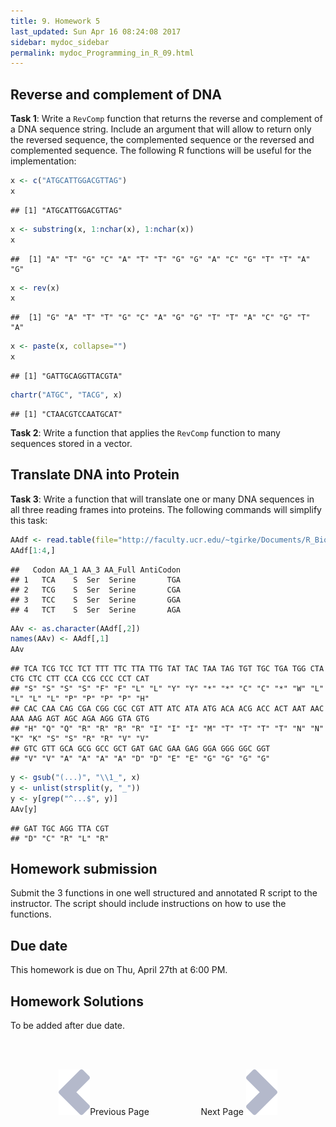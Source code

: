 ```yaml
---
title: 9. Homework 5
last_updated: Sun Apr 16 08:24:08 2017
sidebar: mydoc_sidebar
permalink: mydoc_Programming_in_R_09.html
---
```


## Reverse and complement of DNA

__Task 1__: Write a `RevComp` function that returns the reverse and complement of a DNA sequence string. Include an argument that will allow to return only the reversed sequence, the complemented sequence or the reversed and complemented sequence. The following R functions will be useful for the implementation: 


```r
x <- c("ATGCATTGGACGTTAG")  
x
```

```
## [1] "ATGCATTGGACGTTAG"
```

```r
x <- substring(x, 1:nchar(x), 1:nchar(x)) 
x
```

```
##  [1] "A" "T" "G" "C" "A" "T" "T" "G" "G" "A" "C" "G" "T" "T" "A" "G"
```

```r
x <- rev(x) 
x
```

```
##  [1] "G" "A" "T" "T" "G" "C" "A" "G" "G" "T" "T" "A" "C" "G" "T" "A"
```

```r
x <- paste(x, collapse="")
x
```

```
## [1] "GATTGCAGGTTACGTA"
```

```r
chartr("ATGC", "TACG", x) 
```

```
## [1] "CTAACGTCCAATGCAT"
```

__Task 2__: Write a function that applies the `RevComp` function to many sequences stored in a vector.

## Translate DNA into Protein

__Task 3__: Write a function that will translate one or many DNA sequences in all three reading frames into proteins. The following commands will simplify this task:


```r
AAdf <- read.table(file="http://faculty.ucr.edu/~tgirke/Documents/R_BioCond/My_R_Scripts/AA.txt", header=TRUE, sep="\t") 
AAdf[1:4,]
```

```
##   Codon AA_1 AA_3 AA_Full AntiCodon
## 1   TCA    S  Ser  Serine       TGA
## 2   TCG    S  Ser  Serine       CGA
## 3   TCC    S  Ser  Serine       GGA
## 4   TCT    S  Ser  Serine       AGA
```

```r
AAv <- as.character(AAdf[,2]) 
names(AAv) <- AAdf[,1] 
AAv
```

```
## TCA TCG TCC TCT TTT TTC TTA TTG TAT TAC TAA TAG TGT TGC TGA TGG CTA CTG CTC CTT CCA CCG CCC CCT CAT 
## "S" "S" "S" "S" "F" "F" "L" "L" "Y" "Y" "*" "*" "C" "C" "*" "W" "L" "L" "L" "L" "P" "P" "P" "P" "H" 
## CAC CAA CAG CGA CGG CGC CGT ATT ATC ATA ATG ACA ACG ACC ACT AAT AAC AAA AAG AGT AGC AGA AGG GTA GTG 
## "H" "Q" "Q" "R" "R" "R" "R" "I" "I" "I" "M" "T" "T" "T" "T" "N" "N" "K" "K" "S" "S" "R" "R" "V" "V" 
## GTC GTT GCA GCG GCC GCT GAT GAC GAA GAG GGA GGG GGC GGT 
## "V" "V" "A" "A" "A" "A" "D" "D" "E" "E" "G" "G" "G" "G"
```

```r
y <- gsub("(...)", "\\1_", x) 
y <- unlist(strsplit(y, "_")) 
y <- y[grep("^...$", y)] 
AAv[y] 
```

```
## GAT TGC AGG TTA CGT 
## "D" "C" "R" "L" "R"
```

## Homework submission
Submit the 3 functions in one well structured and annotated R script to the instructor. The script should include instructions on how to use the functions.

## Due date

This homework is due on Thu, April 27th at 6:00 PM.

## Homework Solutions

To be added after due date.
<!--
See [here](https://drive.google.com/file/d/0B-lLYVUOliJFWlBhb2xNOWdfS0U/view?usp=sharing)
-->

<br><br><center><a href="mydoc_Programming_in_R_08.html"><img src="images/left_arrow.png" alt="Previous page."></a>Previous Page &nbsp; &nbsp; &nbsp; &nbsp; &nbsp; &nbsp; &nbsp; &nbsp; &nbsp; &nbsp; Next Page
<a href="mydoc_Programming_in_R_10.html"><img src="images/right_arrow.png" alt="Next page."></a></center>
